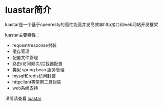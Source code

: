 # luastar简介

luastar是一个基于openresty的高性能高并发高效率http接口和web网站开发框架

luastar主要特性：
* request/response封装
* 缓存管理
* 配置文件管理
* 路由/访问频次/拦截器配置
* 类似 spring bean 服务管理
* mysql和redis访问封装
* httpclient等常用工具封装
* web系统支持

详情请查看 [luastar](https://github.com/luastar/luastar)
